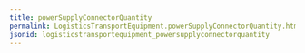 ```yaml
---
title: powerSupplyConnectorQuantity
permalink: LogisticsTransportEquipment.powerSupplyConnectorQuantity.html
jsonid: logisticstransportequipment_powersupplyconnectorquantity
---
```

